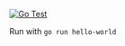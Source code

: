 [![Go Test](https://github.com/bnelford/go-hello-world/actions/workflows/gobuild.yml/badge.svg)](https://github.com/bnelford/go-hello-world/actions/workflows/gobuild.yml)

Run with `go run hello-world`
